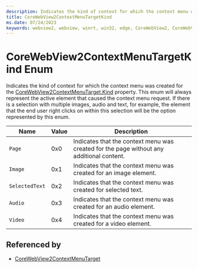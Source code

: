 ```yaml
---
description: Indicates the kind of context for which the context menu was created for the CoreWebView2ContextMenuTarget.Kind property. This enum will always represent the active element that caused the context menu request. If there is a selection with multiple images, audio and text, for example, the element that the end user right clicks on within this selection will be the option represented by this enum.
title: CoreWebView2ContextMenuTargetKind
ms.date: 07/24/2023
keywords: webview2, webview, winrt, win32, edge, CoreWebView2, CoreWebView2Controller, browser control, edge html, CoreWebView2ContextMenuTargetKind
---
```


# CoreWebView2ContextMenuTargetKind Enum

Indicates the kind of context for which the context menu was created for the [CoreWebView2ContextMenuTarget.Kind](corewebview2contextmenutarget.md#kind) property. This enum will always represent the active element that caused the context menu request. If there is a selection with multiple images, audio and text, for example, the element that the end user right clicks on within this selection will be the option represented by this enum.

| Name |  Value | Description |
|--|--|--|
|`Page` | 0x0  |  Indicates that the context menu was created for the page without any additional content.|
|`Image` | 0x1  |  Indicates that the context menu was created for an image element.|
|`SelectedText` | 0x2  |  Indicates that the context menu was created for selected text.|
|`Audio` | 0x3  |  Indicates that the context menu was created for an audio element.|
|`Video` | 0x4  |  Indicates that the context menu was created for a video element.|


## Referenced by

- [CoreWebView2ContextMenuTarget](corewebview2contextmenutarget.md)
